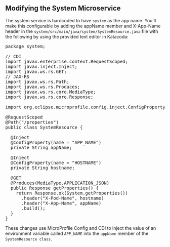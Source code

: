 ## Modifying the System Microservice

The system service is hardcoded to have `system` as the app name. You’ll make this configurable by adding the appName member and X-App-Name header in the `system/src/main/java/system/SystemResource.java` file with the following by using the provided text editor in Katacoda:

<pre class="file" data-target="clipboard">
package system;

// CDI
import javax.enterprise.context.RequestScoped;
import javax.inject.Inject;
import javax.ws.rs.GET;
// JAX-RS
import javax.ws.rs.Path;
import javax.ws.rs.Produces;
import javax.ws.rs.core.MediaType;
import javax.ws.rs.core.Response;

import org.eclipse.microprofile.config.inject.ConfigProperty;

@RequestScoped
@Path("/properties")
public class SystemResource {

  @Inject
  @ConfigProperty(name = "APP_NAME")
  private String appName;

  @Inject
  @ConfigProperty(name = "HOSTNAME")
  private String hostname;

  @GET
  @Produces(MediaType.APPLICATION_JSON)
  public Response getProperties() {
    return Response.ok(System.getProperties())
      .header("X-Pod-Name", hostname)
      .header("X-App-Name", appName)
      .build();
  }
}
</pre>

These changes use MicroProfile Config and CDI to inject the value of an environment variable called `APP_NAME` into the `appName` member of the `SystemResource class`.
